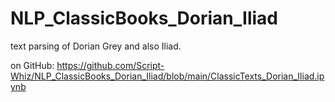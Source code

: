# NLP_ClassicBooks_Dorian_Iliad
text parsing of Dorian Grey and also Iliad.

on GitHub:
https://github.com/Script-Whiz/NLP_ClassicBooks_Dorian_Iliad/blob/main/ClassicTexts_Dorian_Iliad.ipynb
